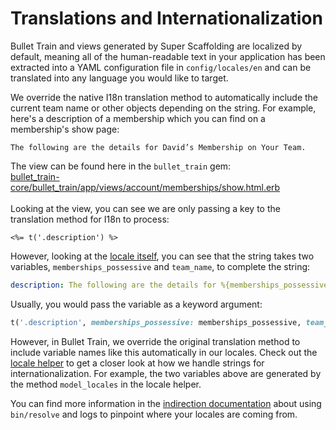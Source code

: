 # Translations and Internationalization

Bullet Train and views generated by Super Scaffolding are localized by default, meaning all of the human-readable text in your application has been extracted into a YAML configuration file in `config/locales/en` and can be translated into any language you would like to target.

We override the native I18n translation method to automatically include the current team name or other objects depending on the string. For example, here's a description of a membership which you can find on a membership's show page:

```
The following are the details for David’s Membership on Your Team.
```

The view can be found here in the `bullet_train` gem:<br/>[bullet_train-core/bullet_train/app/views/account/memberships/show.html.erb](https://github.com/bullet-train-co/bullet_train-core/blob/fab77efab57126c083e0041f97c0e716560a2ffe/bullet_train/app/views/account/memberships/show.html.erb#L16)<br/>
<br/>
Looking at the view, you can see we are only passing a key to the translation method for I18n to process:

```erb
<%= t('.description') %>
```

However, looking at the [locale itself](https://github.com/bullet-train-co/bullet_train-core/blob/fab77efab57126c083e0041f97c0e716560a2ffe/bullet_train/config/locales/en/memberships.en.yml#L82), you can see that the string takes two variables, `memberships_possessive` and `team_name`, to complete the string:
```yaml
description: The following are the details for %{memberships_possessive} Membership on %{team_name}.
```

Usually, you would pass the variable as a keyword argument:
```ruby
t('.description', memberships_possessive: memberships_possessive, team_name: current_team.name)
```

However, in Bullet Train, we override the original translation method to include variable names like this automatically in our locales. Check out the [locale helper](https://github.com/bullet-train-co/bullet_train-core/blob/main/bullet_train/app/helpers/account/locale_helper.rb) to get a closer look at how we handle strings for internationalization. For example, the two variables above are generated by the method `model_locales` in the locale helper.

You can find more information in the [indirection documentation](indirection) about using `bin/resolve` and logs to pinpoint where your locales are coming from.
